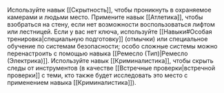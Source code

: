 Используйте навык [[Скрытность]], чтобы проникнуть в охраняемое камерами и людьми место. Примените навык [[Атлетика]], чтобы взобраться на стену, если нет возможности воспользоваться лифтом или лестницей. Если у вас нет ключа, используйте [[Навыки#Особая тренировка|специальную подготовку]] (отмычки) или специальное обучение по системам безопасности; особо сложные системы можно перенастроить с помощью навыка [[Ремесло (Тип)|Ремесло (Электрика)]]. Используйте навык [[Криминалистика]], чтобы скрыть следы от инструментов (в качестве [[Встречные проверки|встречной проверки]] с теми, кто также будет исследовать это место с применением навыка [[Криминалистика]]).